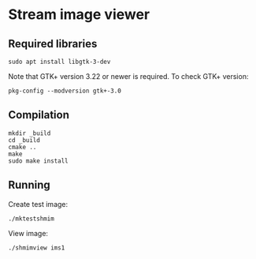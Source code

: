 
# Stream image viewer


## Required libraries

	sudo apt install libgtk-3-dev

Note that GTK+ version 3.22 or newer is required. To check GTK+ version:

	pkg-config --modversion gtk+-3.0




## Compilation

	mkdir _build
	cd _build
	cmake ..
	make
	sudo make install


## Running

Create test image:

	./mktestshmim

View image:

	./shmimview ims1

